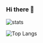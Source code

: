 ### Hi there 👋

![stats](https://github-readme-stats.vercel.app/api?username=liam-harrison&show_icons=true&theme=radical&count_private=true&include_all_commits=true)

![Top Langs](https://github-readme-stats.vercel.app/api/top-langs/?username=liam-harrison&theme=radical&layout=compact&hide=asp)
